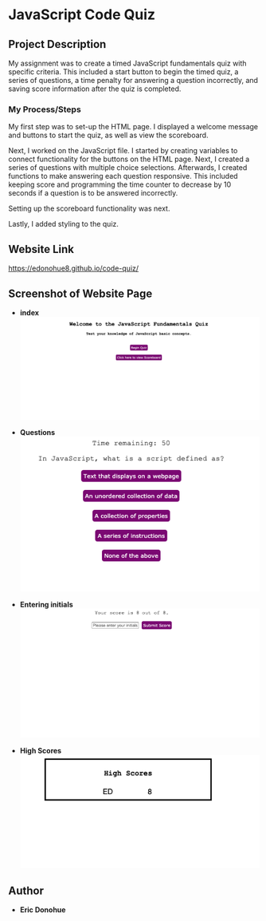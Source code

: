 # JavaScript Code Quiz

## Project Description

My assignment was to create a timed JavaScript fundamentals quiz with specific criteria.  This included a start button to begin the timed quiz, a series of questions, a time penalty for answering a question incorrectly, and saving score information after the quiz is completed.  

### My Process/Steps

My first step was to set-up the HTML page.  I displayed a welcome message and buttons to start the quiz, as well as view the scoreboard.

Next, I worked on the JavaScript file.  I started by creating variables to connect functionality for the buttons on the HTML page.  Next, I created a series of questions with multiple choice selections.  Afterwards, I created functions to make answering each question responsive.  This included keeping score and programming the time counter to decrease by 10 seconds if a question is to be answered incorrectly.

Setting up the scoreboard functionality was next.

Lastly, I added styling to the quiz.

## Website Link
https://edonohue8.github.io/code-quiz/

## Screenshot of Website Page

* **index**
![](readme-images/index.png)

* **Questions**
![](readme-images/question.png)

* **Entering initials**
![](readme-images/enter-initials.png)

* **High Scores**
![](readme-images/scores.png)

## Author

* **Eric Donohue**
